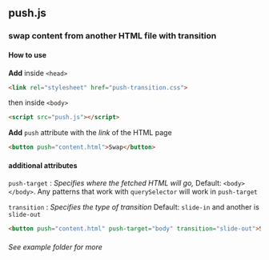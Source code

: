 ## push.js
### swap content from another HTML file with transition

#### How to use
**Add** inside `<head>`
```html
<link rel="stylesheet" href="push-transition.css">
```
then inside `<body>`
```html
<script src="push.js"></script>
```
**Add** `push` attribute with the *link* of the HTML page
```html
<button push="content.html">Swap</button>
```
#### additional attributes
`push-target` : *Specifies where the fetched HTML will go,* Default: `<body></body>`.
Any patterns that work with `querySelector` will work in `push-target`

`transition` : *Specifies the type of transition* Default: `slide-in` and another is `slide-out`
```html
<button push="content.html" push-target="body" transition="slide-out">Swap</button>
```
###### See example folder for more
